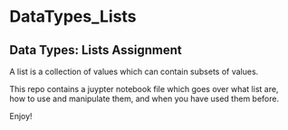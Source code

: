 # DataTypes_Lists
## Data Types: Lists Assignment

A list is a collection of values which can contain subsets of values.

This repo contains a juypter notebook file which goes over what list are, how to use and manipulate them, and when you have used them before.

Enjoy!